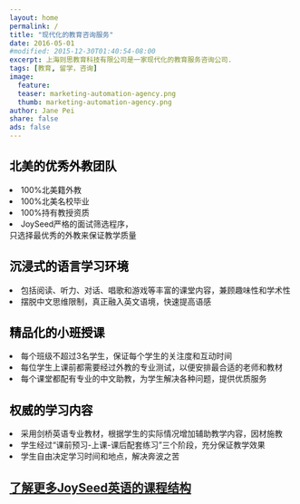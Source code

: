 ```yaml
---
layout: home
permalink: /
title: "现代化的教育咨询服务"
date: 2016-05-01
#modified: 2015-12-30T01:40:54-08:00
excerpt: 上海则思教育科技有限公司是一家现代化的教育服务咨询公司.
tags: [教育, 留学，咨询]
image:
  feature:
  teaser: marketing-automation-agency.png
  thumb: marketing-automation-agency.png
author: Jane Pei
share: false
ads: false
---
```


<!--h1 class="strapline" >上海则思教育是一家现代化的教育发展和咨询服务公司</h1-->
<div id="main_titles" class="tiles">
  <div class="tile">
    <!--img src="images/kids-009.jpg" width="90%" height="90%" style="horizental-align: middle"-->
    <h2 class="post-title" style="color: #000000">北美的优秀外教团队</h2>
    <p class="post-excerpt" style="color: ##0000FF">
    <li>100%北美籍外教</li>
    <li>100%北美名校毕业</li>
    <li>100%持有教授资质</li>
    <li>JoySeed严格的面试筛选程序，<br/>
    只选择最优秀的外教来保证教学质量</li></p>
  </div>
  <div class="tile">
    <!--img src="images/kids-009.jpg" width="90%" height="90%" style="horizental-align: middle"-->
    <h2 class="post-title" style="color: #000000">沉浸式的语言学习环境</h2>
    <p class="post-excerpt" style="color: ##0000FF">
    <li>包括阅读、听力、对话、唱歌和游戏等丰富的课堂内容，兼顾趣味性和学术性</li>
    <li>摆脱中文思维限制，真正融入英文语境，快速提高语感</li></p>
  </div>
  <div class="tile">
    <h2 class="post-title" style="color: #000000">精品化的小班授课</h2>
    <p class="post-excerpt" style="color: ##0000FF">
    <li>每个班级不超过3名学生，保证每个学生的关注度和互动时间</li>
    <li>每位学生上课前都需要经过外教的专业测试，以便安排最合适的老师和教材</li>
    <li>每个课堂都配有专业的中文助教，为学生解决各种问题，提供优质服务</li></p>
  </div>
  <div class="tile">
    <h2 class="post-title" style="color: #000000">权威的学习内容</h2>
    <p class="post-excerpt" style="color: ##0000FF">
    <li>采用剑桥英语专业教材，根据学生的实际情况增加辅助教学内容，因材施教</li>
    <li>学生经过“课前预习-上课-课后配套练习”三个阶段，充分保证教学效果</li>
    <li>学生自由决定学习时间和地点，解决奔波之苦</li></p>
  </div>
  <div class="tile">
    <a href="{{ site.url }}/value-prop/"><h2 id="learn" class="post-title animated infinite pulse" style="color: #00BFF; text-decoration: underline">了解更多JoySeed英语的课程结构</h2></a>
  </div>
</div>

